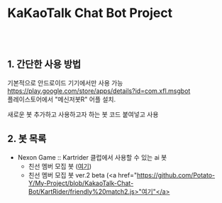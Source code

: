# KaKaoTalk Chat Bot Project



<br><br>


## 1. 간단한 사용 방법

기본적으로 안드로이드 기기에서만 사용 가능 <br>
https://play.google.com/store/apps/details?id=com.xfl.msgbot <br>
플레이스토어에서 "메신저봇R" 어플 설치.

새로운 봇 추가하고 사용하고자 하는 봇 코드 붙여넣고 사용


## 2. 봇 목록

+ Nexon Game :: Kartrider 클럽에서 사용할 수 있는 ai 봇 
  + 친선 멤버 모집 봇 (<a href="https://github.com/Potato-Y/My-Project/blob/KakaoTalk-Chat-Bot/KartRider/friendly%20match.js">여기</a>)
  + 친선 멤버 모집 봇 ver.2 beta (<a href="https://github.com/Potato-Y/My-Project/blob/KakaoTalk-Chat-Bot/KartRider/friendly%20match2.js>"여기"</a>
